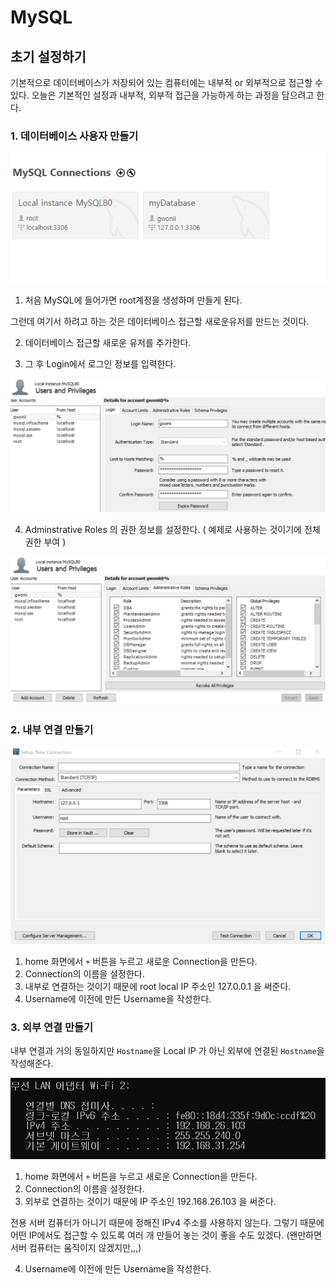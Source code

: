 # MySQL 

## 초기 설정하기 



기본적으로 데이터베이스가 저장되어 있는 컴퓨터에는 내부적 or 외부적으로 접근할 수 있다. 오늘은 기본적인 설정과 내부적, 외부적 접근을 가능하게 하는 과정을 담으려고 한다. 



### 1. 데이터베이스 사용자 만들기 

![1-1](Image/1-1.PNG)

1. 처음 MySQL에 들어가면 root계정을 생성하며 만들게 된다. 

그런데 여기서 하려고 하는 것은 데이터베이스 접근할 새로운유저를 만드는 것이다. 



2. 데이터베이스 접근할 새로운 유저를 추가한다. 


3. 그 후 Login에서 로그인 정보를 입력한다. 

![1-4](Image/1-4.PNG)

4. Adminstrative Roles 의 권한 정보를 설정한다. ( 예제로 사용하는 것이기에 전체 권한 부여 )

![1-3](Image/1-3.PNG)





### 2. 내부 연결 만들기 

![1-5](Image/1-5.PNG)

1. home 화면에서 `+` 버튼을 누르고 새로운 Connection을 만든다.  
2. Connection의 이름을 설정한다. 
3. 내부로 연결하는 것이기 때문에 root local IP 주소인 127.0.0.1 을 써준다. 
4. Username에 이전에 만든 Username을 작성한다. 



### 3. 외부 연결 만들기 

내부 연결과 거의 동일하지만 `Hostname`을 Local IP 가 아닌 외부에 연결된 `Hostname`을 작성해준다. 

![1-6](Image/1-6.PNG)

1. home 화면에서 `+` 버튼을 누르고 새로운 Connection을 만든다.  
2. Connection의 이름을 설정한다. 
3. 외부로 연결하는 것이기 때문에 IP 주소인 192.168.26.103 을 써준다.

전용 서버 컴퓨터가 아니기 때문에 정해진 IPv4 주소를 사용하지 않는다. 그렇기 때문에 어떤 IP에서도 접근할 수 있도록 여러 개 만들어 놓는 것이 좋을 수도 있겠다. (왠만하면 서버 컴퓨터는 움직이지 않겠지만,,,)  

4. Username에 이전에 만든 Username을 작성한다. 